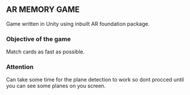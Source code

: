 ## AR MEMORY GAME
Game written in Unity using inbuilt AR foundation package.

### Objective of the game
Match cards as fast as possible.

### Attention
Can take some time for the plane detection to work so dont procced until you can see some planes on you screen.
